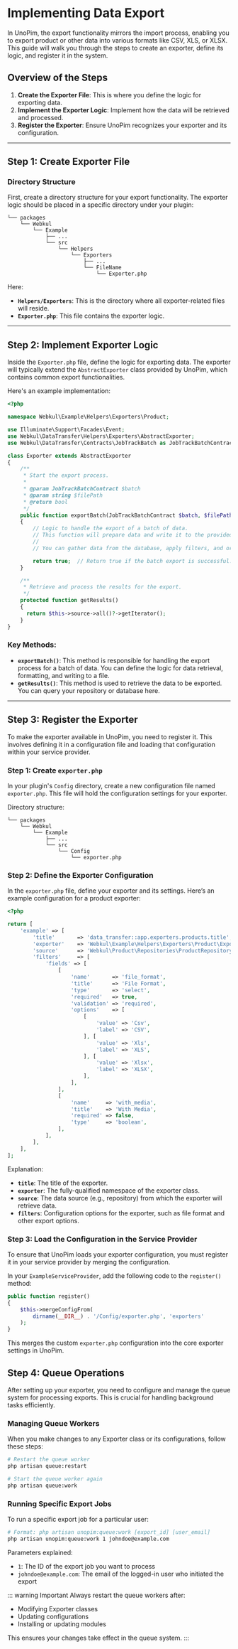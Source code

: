 # Implementing Data Export



In UnoPim, the export functionality mirrors the import process, enabling you to export product or other data into various formats like CSV, XLS, or XLSX. This guide will walk you through the steps to create an exporter, define its logic, and register it in the system.

## Overview of the Steps

1. **Create the Exporter File**: This is where you define the logic for exporting data.
2. **Implement the Exporter Logic**: Implement how the data will be retrieved and processed.
3. **Register the Exporter**: Ensure UnoPim recognizes your exporter and its configuration.

---

## Step 1: Create Exporter File

### Directory Structure

First, create a directory structure for your export functionality. The exporter logic should be placed in a specific directory under your plugin:

```
└── packages
    └── Webkul
        └── Example
            ├── ...
            └── src
                └── Helpers
                    └── Exporters
                        ├── ...
                        └── FileName
                            └── Exporter.php
```

Here:
- **`Helpers/Exporters`**: This is the directory where all exporter-related files will reside.
- **`Exporter.php`**: This file contains the exporter logic.

---

## Step 2: Implement Exporter Logic

Inside the `Exporter.php` file, define the logic for exporting data. The exporter will typically extend the `AbstractExporter` class provided by UnoPim, which contains common export functionalities.

Here's an example implementation:

```php
<?php

namespace Webkul\Example\Helpers\Exporters\Product;

use Illuminate\Support\Facades\Event;
use Webkul\DataTransfer\Helpers\Exporters\AbstractExporter;
use Webkul\DataTransfer\Contracts\JobTrackBatch as JobTrackBatchContract;

class Exporter extends AbstractExporter
{
    /**
     * Start the export process.
     *
     * @param JobTrackBatchContract $batch
     * @param string $filePath
     * @return bool
     */
    public function exportBatch(JobTrackBatchContract $batch, $filePath): bool
    {
        // Logic to handle the export of a batch of data.
        // This function will prepare data and write it to the provided $filePath.
        //
        // You can gather data from the database, apply filters, and organize the export here.

        return true;  // Return true if the batch export is successful.
    }

    /**
     * Retrieve and process the results for the export.
     */
    protected function getResults()
    {
      return $this->source->all()?->getIterator();
    }
}
```

### Key Methods:

- **`exportBatch()`**: This method is responsible for handling the export process for a batch of data. You can define the logic for data retrieval, formatting, and writing to a file.
- **`getResults()`**: This method is used to retrieve the data to be exported. You can query your repository or database here.

---

## Step 3: Register the Exporter

To make the exporter available in UnoPim, you need to register it. This involves defining it in a configuration file and loading that configuration within your service provider.

### Step 1: Create `exporter.php`

In your plugin's `Config` directory, create a new configuration file named `exporter.php`. This file will hold the configuration settings for your exporter.

Directory structure:

```
└── packages
    └── Webkul
        └── Example
            ├── ...
            └── src
                └── Config
                    └── exporter.php
```

### Step 2: Define the Exporter Configuration

In the `exporter.php` file, define your exporter and its settings. Here’s an example configuration for a product exporter:

```php
<?php

return [
    'example' => [
        'title'       => 'data_transfer::app.exporters.products.title',
        'exporter'    => 'Webkul\Example\Helpers\Exporters\Product\Exporter',
        'source'      => 'Webkul\Product\Repositories\ProductRepository', // Specify the repository
        'filters'     => [
            'fields' => [
                [
                    'name'       => 'file_format',
                    'title'      => 'File Format',
                    'type'       => 'select',
                    'required'   => true,
                    'validation' => 'required',
                    'options'    => [
                        [
                            'value' => 'Csv',
                            'label' => 'CSV',
                        ], [
                            'value' => 'Xls',
                            'label' => 'XLS',
                        ], [
                            'value' => 'Xlsx',
                            'label' => 'XLSX',
                        ],
                    ],
                ],
                [
                    'name'     => 'with_media',
                    'title'    => 'With Media',
                    'required' => false,
                    'type'     => 'boolean',
                ],
            ],
        ],
    ],
];
```

Explanation:
- **`title`**: The title of the exporter.
- **`exporter`**: The fully-qualified namespace of the exporter class.
- **`source`**: The data source (e.g., repository) from which the exporter will retrieve data.
- **`filters`**: Configuration options for the exporter, such as file format and other export options.

### Step 3: Load the Configuration in the Service Provider

To ensure that UnoPim loads your exporter configuration, you must register it in your service provider by merging the configuration.

In your `ExampleServiceProvider`, add the following code to the `register()` method:

```php
public function register()
{
    $this->mergeConfigFrom(
        dirname(__DIR__) . '/Config/exporter.php', 'exporters'
    );
}
```

This merges the custom `exporter.php` configuration into the core exporter settings in UnoPim.


## Step 4: Queue Operations

After setting up your exporter, you need to configure and manage the queue system for processing exports. This is crucial for handling background tasks efficiently.

### Managing Queue Workers

When you make changes to any Exporter class or its configurations, follow these steps:

```bash
# Restart the queue worker
php artisan queue:restart

# Start the queue worker again
php artisan queue:work
```

### Running Specific Export Jobs

To run a specific export job for a particular user:

```bash
# Format: php artisan unopim:queue:work [export_id] [user_email]
php artisan unopim:queue:work 1 johndoe@example.com
```

Parameters explained:
- `1`: The ID of the export job you want to process
- `johndoe@example.com`: The email of the logged-in user who initiated the export

::: warning Important
Always restart the queue workers after:
- Modifying Exporter classes
- Updating configurations
- Installing or updating modules

This ensures your changes take effect in the queue system.
:::